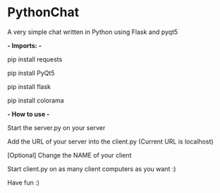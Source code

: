 # PythonChat
A very simple chat written in Python using Flask and pyqt5


**- Imports: -**

pip install requests

pip install PyQt5

pip install flask

pip install colorama


**- How to use -**

Start the server.py on your server

Add the URL of your server into the client.py (Current URL is localhost)

[Optional] Change the NAME of your client

Start client.py on as many client computers as you want :)


Have fun :)
